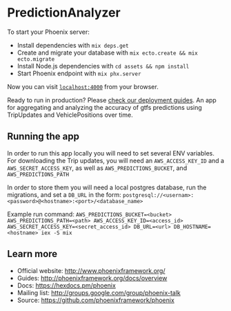 # PredictionAnalyzer

To start your Phoenix server:

  * Install dependencies with `mix deps.get`
  * Create and migrate your database with `mix ecto.create && mix ecto.migrate`
  * Install Node.js dependencies with `cd assets && npm install`
  * Start Phoenix endpoint with `mix phx.server`

Now you can visit [`localhost:4000`](http://localhost:4000) from your browser.

Ready to run in production? Please [check our deployment guides](http://www.phoenixframework.org/docs/deployment).
An app for aggregating and analyzing the accuracy of gtfs predictions using TripUpdates and VehiclePositions over time.

## Running the app

In order to run this app locally you will need to set several ENV variables.
For downloading the Trip updates, you will need an `AWS_ACCESS_KEY_ID` and a `AWS_SECRET_ACCESS_KEY`, as well as `AWS_PREDICTIONS_BUCKET`, and `AWS_PREDICTIONS_PATH`

In order to store them you will need a local postgres database, run the migrations, and set a `DB_URL` in the form:
`postgresql://<usernam>:<password>@<hostname>:<port>/<database_name>`

Example run command:
`AWS_PREDICTIONS_BUCKET=<bucket> AWS_PREDICTIONS_PATH=<path> AWS_ACCESS_KEY_ID=<access_id> AWS_SECRET_ACCESS_KEY=<secret_access_id> DB_URL=<url> DB_HOSTNAME=<hostname> iex -S mix`

## Learn more

  * Official website: http://www.phoenixframework.org/
  * Guides: http://phoenixframework.org/docs/overview
  * Docs: https://hexdocs.pm/phoenix
  * Mailing list: http://groups.google.com/group/phoenix-talk
  * Source: https://github.com/phoenixframework/phoenix
